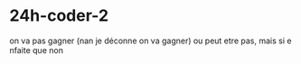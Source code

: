 # 24h-coder-2
on va pas gagner (nan je déconne on va gagner) ou peut etre pas, mais si e nfaite que non
